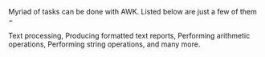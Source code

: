 Myriad of tasks can be done with AWK. Listed below are just a few of them −

Text processing,
Producing formatted text reports,
Performing arithmetic operations,
Performing string operations, and many more.
